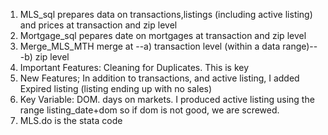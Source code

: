 1. MLS_sql prepares data on transactions,listings (including active listing) and prices at transaction and zip level
2.  Mortgage_sql pepares date on mortgages  at transaction and zip level
3.  Merge_MLS_MTH merge at --a) transaction level (within a data range)---b) zip level
4.  Important Features: Cleaning for Duplicates. This is key
5.  New Features; In addition to transactions, and active listing, I added Expired listing (listing ending up with no sales)
6.  Key Variable: DOM. days on markets. I produced active listing using the range listing_date+dom so if dom is not good, we are screwed.
7.  MLS.do is the stata code
